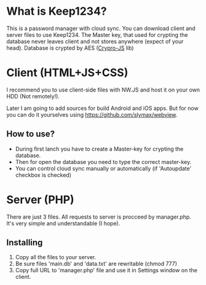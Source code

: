 # What is Keep1234?
This is a password manager with cloud sync.
You can download client and server files to use Keep1234.
The Master key, that used for crypting the database never leaves client and not stores anywhere (expect of your head).
Database is crypted by AES ([Crypro-JS](https://github.com/brix/crypto-js) lib)

# Client (HTML+JS+CSS)
I recommend you to use client-side files with NW.JS and host it on your own HDD (Not remotely!). 

Later I am going to add sources for build Android and iOS apps. But for now you can do it yourselves using https://github.com/slymax/webview.
## How to use?
- During first lanch you have to create a Master-key for crypting the database.
- Then for open the database you need to type the correct master-key.
- You can control cloud sync manually or automatically (if 'Autoupdate' checkbox is checked)
# Server (PHP)
There are just 3 files. All requests to server is procceed by manager.php. It's very simple and understandable (I hope).
## Installing
1. Copy all the files to your server.
2. Be sure files 'main.db' and 'data.txt' are rewritable (chmod 777)
3. Copy full URL to 'manager.php' file and use it in Settings window on the client.
